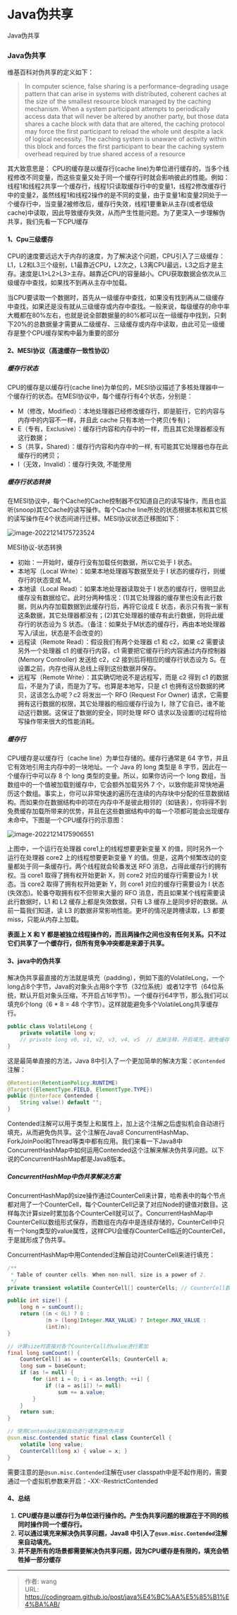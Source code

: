 # Java伪共享


Java伪共享

<!--more-->



### Java伪共享

维基百科对伪共享的定义如下：

> In computer science, false sharing is a performance-degrading usage pattern that can arise in systems with distributed, coherent caches at the size of the smallest resource block managed by the caching mechanism. When a system participant attempts to periodically access data that will never be altered by another party, but those data shares a cache block with data that are altered, the caching protocol may force the first participant to reload the whole unit despite a lack of logical necessity. The caching system is unaware of activity within this block and forces the first participant to bear the caching system overhead required by true shared access of a resource

其大致意思是：
CPU的缓存是以缓存行(cache line)为单位进行缓存的，当多个线程修改不同变量，而这些变量又处于同一个缓存行时就会影响彼此的性能。例如：线程1和线程2共享一个缓存行，线程1只读取缓存行中的变量1，线程2修改缓存行中的变量2，虽然线程1和线程2操作的是不同的变量，由于变量1和变量2同处于一个缓存行中，当变量2被修改后，缓存行失效，线程1要重新从主存(或者低级cache)中读取，因此导致缓存失效，从而产生性能问题。为了更深入一步理解伪共享，我们先看一下CPU缓存

#### 1、Cpu三级缓存

CPU的速度要远远大于内存的速度，为了解决这个问题，CPU引入了三级缓存：L1，L2和L3三个级别，L1最靠近CPU，L2次之，L3离CPU最远，L3之后才是主存。速度是L1>L2>L3>主存。越靠近CPU的容量越小。CPU获取数据会依次从三级缓存中查找，如果找不到再从主存中加载。

当CPU要读取一个数据时，首先从一级缓存中查找，如果没有找到再从二级缓存中查找，如果还是没有就从三级缓存或内存中查找。一般来说，每级缓存的命中率大概都在80%左右，也就是说全部数据量的80%都可以在一级缓存中找到，只剩下20%的总数据量才需要从二级缓存、三级缓存或内存中读取，由此可见一级缓存是整个CPU缓存架构中最为重要的部分

#### 2、MESI协议（高速缓存一致性协议）

##### **缓存行状态**

CPU的缓存是以缓存行(cache line)为单位的，MESI协议描述了多核处理器中一个缓存行的状态。在MESI协议中，每个缓存行有4个状态，分别是：

- M（修改，Modified）：本地处理器已经修改缓存行，即是脏行，它的内容与内存中的内容不一样，并且此 cache 只有本地一个拷贝(专有)；
- E（专有，Exclusive）：缓存行内容和内存中的一样，而且其它处理器都没有这行数据；
- S（共享，Shared）：缓存行内容和内存中的一样, 有可能其它处理器也存在此缓存行的拷贝；
- I（无效，Invalid）：缓存行失效, 不能使用

##### **缓存行状态转换**

在MESI协议中，每个Cache的Cache控制器不仅知道自己的读写操作，而且也监听(snoop)其它Cache的读写操作。每个Cache line所处的状态根据本核和其它核的读写操作在4个状态间进行迁移。MESI协议状态迁移图如下：

![image-20221214175723524](https://bucket-typora-kw.oss-cn-beijing.aliyuncs.com/typora-image/image-20221214175723524.png)

MESI协议-状态转换

- 初始：一开始时，缓存行没有加载任何数据，所以它处于 I 状态。
- 本地写（Local Write）：如果本地处理器写数据至处于 I 状态的缓存行，则缓存行的状态变成 M。
- 本地读（Local Read）：如果本地处理器读取处于 I 状态的缓存行，很明显此缓存没有数据给它。此时分两种情况：(1)其它处理器的缓存里也没有此行数据，则从内存加载数据到此缓存行后，再将它设成 E 状态，表示只有我一家有这条数据，其它处理器都没有；(2)其它处理器的缓存有此行数据，则将此缓存行的状态设为 S 状态。（备注：如果处于M状态的缓存行，再由本地处理器写入/读出，状态是不会改变的）
- 远程读（Remote Read）：假设我们有两个处理器 c1 和 c2，如果 c2 需要读另外一个处理器 c1 的缓存行内容，c1 需要把它缓存行的内容通过内存控制器 (Memory Controller) 发送给 c2，c2 接到后将相应的缓存行状态设为 S。在设置之前，内存也得从总线上得到这份数据并保存。
- 远程写（Remote Write）：其实确切地说不是远程写，而是 c2 得到 c1 的数据后，不是为了读，而是为了写。也算是本地写，只是 c1 也拥有这份数据的拷贝，这该怎么办呢？c2 将发出一个 RFO (Request For Owner) 请求，它需要拥有这行数据的权限，其它处理器的相应缓存行设为 I，除了它自已，谁不能动这行数据。这保证了数据的安全，同时处理 RFO 请求以及设置I的过程将给写操作带来很大的性能消耗。

##### 缓存行

CPU缓存是以缓存行（cache line）为单位存储的。缓存行通常是 64 字节，并且它有效地引用主内存中的一块地址。一个 Java 的 long 类型是 8 字节，因此在一个缓存行中可以存 8 个 long 类型的变量。所以，如果你访问一个 long 数组，当数组中的一个值被加载到缓存中，它会额外加载另外 7 个，以致你能非常快地遍历这个数组。事实上，你可以非常快速的遍历在连续的内存块中分配的任意数据结构。而如果你在数据结构中的项在内存中不是彼此相邻的（如链表），你将得不到免费缓存加载所带来的优势，并且在这些数据结构中的每一个项都可能会出现缓存未命中。下图是一个CPU缓存行的示意图：

![image-20221214175906551](https://bucket-typora-kw.oss-cn-beijing.aliyuncs.com/typora-image/image-20221214175906551.png)

上图中，一个运行在处理器 core1上的线程想要更新变量 X 的值，同时另外一个运行在处理器 core2 上的线程想要更新变量 Y 的值。但是，这两个频繁改动的变量都处于同一条缓存行。两个线程就会轮番发送 RFO 消息，占得此缓存行的拥有权。当 core1 取得了拥有权开始更新 X，则 core2 对应的缓存行需要设为 I 状态。当 core2 取得了拥有权开始更新 Y，则 core1 对应的缓存行需要设为 I 状态(失效态)。轮番夺取拥有权不但带来大量的 RFO 消息，而且如果某个线程需要读此行数据时，L1 和 L2 缓存上都是失效数据，只有 L3 缓存上是同步好的数据。从前一篇我们知道，读 L3 的数据非常影响性能。更坏的情况是跨槽读取，L3 都要 miss，只能从内存上加载。

**表面上 X 和 Y 都是被独立线程操作的，而且两操作之间也没有任何关系。只不过它们共享了一个缓存行，但所有竞争冲突都是来源于共享。**

#### 3、java中的伪共享

解决伪共享最直接的方法就是填充（padding），例如下面的VolatileLong，一个long占8个字节，Java的对象头占用8个字节（32位系统）或者12字节（64位系统，默认开启对象头压缩，不开启占16字节）。一个缓存行64字节，那么我们可以填充6个long（6 * 8 = 48 个字节）。这样就能避免多个VolatileLong共享缓存行。

```java
public class VolatileLong {
    private volatile long v;
    // private long v0, v1, v2, v3, v4, v5  // 去掉注释，开启填充，避免缓存行共享
}
```

这是最简单直接的方法，Java 8中引入了一个更加简单的解决方案：`@Contended`注解：

```java
@Retention(RetentionPolicy.RUNTIME)
@Target({ElementType.FIELD, ElementType.TYPE})
public @interface Contended {
    String value() default "";
}
```

Contended注解可以用于类型上和属性上，加上这个注解之后虚拟机会自动进行填充，从而避免伪共享。这个注解在Java8 ConcurrentHashMap、ForkJoinPool和Thread等类中都有应用。我们来看一下Java8中ConcurrentHashMap中如何运用Contended这个注解来解决伪共享问题。以下说的ConcurrentHashMap都是Java8版本。

##### ConcurrentHashMap中伪共享解决方案

ConcurrentHashMap的size操作通过CounterCell来计算，哈希表中的每个节点都对用了一个CounterCell，每个CounterCell记录了对应Node的键值对数目。这样每次计算size时累加各个CounterCell就可以了。ConcurrentHashMap中CounterCell以数组形式保存，而数组在内存中是连续存储的，CounterCell中只有一个long类型的value属性，这样CPU会缓存CounterCell临近的CounterCell，于是就形成了伪共享。

ConcurrentHashMap中用Contended注解自动对CounterCell来进行填充：

```java
/**
 * Table of counter cells. When non-null, size is a power of 2.
 */
private transient volatile CounterCell[] counterCells; // CounterCell数组，CounterCell在内存中连续

public int size() {
    long n = sumCount();
    return ((n < 0L) ? 0 :
            (n > (long)Integer.MAX_VALUE) ? Integer.MAX_VALUE :
            (int)n);
}

// 计算size时直接对各个CounterCell的value进行累加
final long sumCount() {
    CounterCell[] as = counterCells; CounterCell a;
    long sum = baseCount;
    if (as != null) {
        for (int i = 0; i < as.length; ++i) {
            if ((a = as[i]) != null)
                sum += a.value;
        }
    }
    return sum;
}

// 使用Contended注解自动进行填充避免伪共享
@sun.misc.Contended static final class CounterCell {
    volatile long value;
    CounterCell(long x) { value = x; }
}
```

需要注意的是`@sun.misc.Contended`注解在user classpath中是不起作用的，需要通过一个虚拟机参数来开启：-XX:-RestrictContended

#### 4、总结

1. **CPU缓存是以缓存行为单位进行操作的。产生伪共享问题的根源在于不同的核同时操作同一个缓存行。**
1. **可以通过填充来解决伪共享问题，Java8 中引入了`@sun.misc.Contended`注解来自动填充。**
1. **并不是所有的场景都需要解决伪共享问题，因为CPU缓存是有限的，填充会牺牲掉一部分缓存**

---

> 作者: wang  
> URL: https://codingroam.github.io/post/java%E4%BC%AA%E5%85%B1%E4%BA%AB/  

